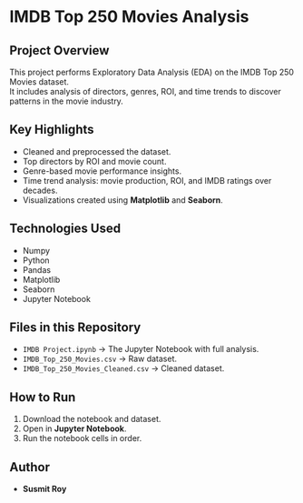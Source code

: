 # IMDB Top 250 Movies Analysis

## Project Overview
This project performs Exploratory Data Analysis (EDA) on the IMDB Top 250 Movies dataset.  
It includes analysis of directors, genres, ROI, and time trends to discover patterns in the movie industry.

## Key Highlights
- Cleaned and preprocessed the dataset.
- Top directors by ROI and movie count.
- Genre-based movie performance insights.
- Time trend analysis: movie production, ROI, and IMDB ratings over decades.
- Visualizations created using **Matplotlib** and **Seaborn**.

## Technologies Used
- Numpy
- Python
- Pandas
- Matplotlib
- Seaborn
- Jupyter Notebook

## Files in this Repository
- `IMDB Project.ipynb` → The Jupyter Notebook with full analysis.
- `IMDB_Top_250_Movies.csv` → Raw dataset.
- `IMDB_Top_250_Movies_Cleaned.csv` → Cleaned dataset.

## How to Run
1. Download the notebook and dataset.
2. Open in **Jupyter Notebook**.
3. Run the notebook cells in order.

## Author
- **Susmit Roy**
